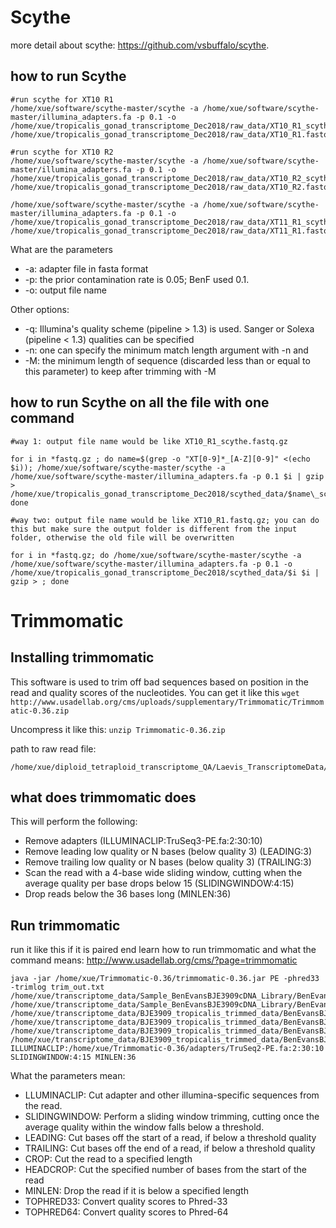 # Scythe
more detail about scythe: https://github.com/vsbuffalo/scythe. 

## how to run Scythe
```
#run scythe for XT10 R1
/home/xue/software/scythe-master/scythe -a /home/xue/software/scythe-master/illumina_adapters.fa -p 0.1 -o /home/xue/tropicalis_gonad_transcriptome_Dec2018/raw_data/XT10_R1_scythe.fastq.gz /home/xue/tropicalis_gonad_transcriptome_Dec2018/raw_data/XT10_R1.fastq.g

#run scythe for XT10 R2
/home/xue/software/scythe-master/scythe -a /home/xue/software/scythe-master/illumina_adapters.fa -p 0.1 -o /home/xue/tropicalis_gonad_transcriptome_Dec2018/raw_data/XT10_R2_scythe.fastq.gz /home/xue/tropicalis_gonad_transcriptome_Dec2018/raw_data/XT10_R2.fastq.gz

/home/xue/software/scythe-master/scythe -a /home/xue/software/scythe-master/illumina_adapters.fa -p 0.1 -o /home/xue/tropicalis_gonad_transcriptome_Dec2018/raw_data/XT11_R1_scythe.fastq.gz /home/xue/tropicalis_gonad_transcriptome_Dec2018/raw_data/XT11_R1.fastq.gz
```
What are the parameters
- -a: adapter file in fasta format
- -p: the prior contamination rate is 0.05; BenF used 0.1.
- -o: output file name

Other options:
- -q: Illumina's quality scheme (pipeline > 1.3) is used. Sanger or Solexa (pipeline < 1.3) qualities can be specified
- -n: one can specify the minimum match length argument with -n <integer> and 
- -M: the minimum length of sequence (discarded less than or equal to this parameter) to keep after trimming with -M <integer>

## how to run Scythe on all the file with one command
```
#way 1: output file name would be like XT10_R1_scythe.fastq.gz

for i in *fastq.gz ; do name=$(grep -o "XT[0-9]*_[A-Z][0-9]" <(echo $i)); /home/xue/software/scythe-master/scythe -a /home/xue/software/scythe-master/illumina_adapters.fa -p 0.1 $i | gzip > /home/xue/tropicalis_gonad_transcriptome_Dec2018/scythed_data/$name\_scythe.fastq.gz; done

#way two: output file name would be like XT10_R1.fastq.gz; you can do this but make sure the output folder is different from the input folder, otherwise the old file will be overwritten 

for i in *fastq.gz; do /home/xue/software/scythe-master/scythe -a /home/xue/software/scythe-master/illumina_adapters.fa -p 0.1 -o /home/xue/tropicalis_gonad_transcriptome_Dec2018/scythed_data/$i $i | gzip > ; done
```

# Trimmomatic 

## Installing trimmomatic

This software is used to trim off bad sequences based on position in the read and quality scores of the nucleotides.  You can get it like this `wget http://www.usadellab.org/cms/uploads/supplementary/Trimmomatic/Trimmomatic-0.36.zip`

Uncompress it like this:
`unzip Trimmomatic-0.36.zip`

path to raw read file: 
```
/home/xue/diploid_tetraploid_transcriptome_QA/Laevis_TranscriptomeData/Sample_BenEvansBJE3909cDNA_Library
```
## what does trimmomatic does
This will perform the following:

- Remove adapters (ILLUMINACLIP:TruSeq3-PE.fa:2:30:10)
- Remove leading low quality or N bases (below quality 3) (LEADING:3)
- Remove trailing low quality or N bases (below quality 3) (TRAILING:3)
- Scan the read with a 4-base wide sliding window, cutting when the average quality per base drops below 15 (SLIDINGWINDOW:4:15)
- Drop reads below the 36 bases long (MINLEN:36)

## Run trimmomatic 
run it like this if it is paired end
learn how to run trimmomatic and what the command means: http://www.usadellab.org/cms/?page=trimmomatic

```
java -jar /home/xue/Trimmomatic-0.36/trimmomatic-0.36.jar PE -phred33 -trimlog trim_out.txt /home/xue/transcriptome_data/Sample_BenEvansBJE3909cDNA_Library/BenEvansBJE3909cDNA_Library_GTGAAA_L004_R1_001.fastq.gz /home/xue/transcriptome_data/Sample_BenEvansBJE3909cDNA_Library/BenEvansBJE3909cDNA_Library_GTGAAA_L004_R2_001.fastq.gz /home/xue/transcriptome_data/BJE3909_tropicalis_trimmed_data/BenEvansBJE3909cDNA_Library_GTGAAA_L004_R1_001_paired.fastq.gz /home/xue/transcriptome_data/BJE3909_tropicalis_trimmed_data/BenEvansBJE3909cDNA_Library_GTGAAA_L004_R1_001_single.fastq.gz /home/xue/transcriptome_data/BJE3909_tropicalis_trimmed_data/BenEvansBJE3909cDNA_Library_GTGAAA_L004_R2_001_paired.fastq.gz /home/xue/transcriptome_data/BJE3909_tropicalis_trimmed_data/BenEvansBJE3909cDNA_Library_GTGAAA_L004_R2_001_single.fastq.gz ILLUMINACLIP:/home/xue/Trimmomatic-0.36/adapters/TruSeq2-PE.fa:2:30:10 SLIDINGWINDOW:4:15 MINLEN:36
```
What the parameters mean:
- LLUMINACLIP: Cut adapter and other illumina-specific sequences from the read.
- SLIDINGWINDOW: Perform a sliding window trimming, cutting once the average quality within the window falls below a threshold.
- LEADING: Cut bases off the start of a read, if below a threshold quality
- TRAILING: Cut bases off the end of a read, if below a threshold quality
- CROP: Cut the read to a specified length
- HEADCROP: Cut the specified number of bases from the start of the read
- MINLEN: Drop the read if it is below a specified length
- TOPHRED33: Convert quality scores to Phred-33
- TOPHRED64: Convert quality scores to Phred-64
